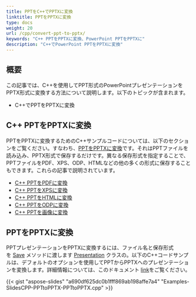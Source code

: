 ```yaml
---
title: PPTをC++でPPTXに変換
linktitle: PPTをPPTXに変換
type: docs
weight: 20
url: /cpp/convert-ppt-to-pptx/
keywords: "C++ PPTをPPTXに変換、PowerPoint PPTをPPTXに"
description: "C++でPowerPoint PPTをPPTXに変換"
---
```


## **概要**

この記事では、C++を使用してPPT形式のPowerPointプレゼンテーションをPPTX形式に変換する方法について説明します。以下のトピックが含まれます。

- C++でPPTをPPTXに変換

## **C++ PPTをPPTXに変換**

PPTをPPTXに変換するためのC++サンプルコードについては、以下のセクションをご覧ください。すなわち、[PPTをPPTXに変換](#convert-ppt-to-pptx)です。それはPPTファイルを読み込み、PPTX形式で保存するだけです。異なる保存形式を指定することで、PPTファイルをPDF、XPS、ODP、HTMLなどの他の多くの形式に保存することもできます。これらの記事で説明されています。

- [C++ PPTをPDFに変換](https://docs.aspose.com/slides/cpp/convert-powerpoint-to-pdf/)
- [C++ PPTをXPSに変換](https://docs.aspose.com/slides/cpp/convert-powerpoint-to-xps/)
- [C++ PPTをHTMLに変換](https://docs.aspose.com/slides/cpp/convert-powerpoint-to-html/)
- [C++ PPTをODPに変換](https://docs.aspose.com/slides/cpp/save-presentation/)
- [C++ PPTを画像に変換](https://docs.aspose.com/slides/cpp/convert-powerpoint-to-png/)

## **PPTをPPTXに変換**
PPTプレゼンテーションをPPTXに変換するには、ファイル名と保存形式を [Save](https://reference.aspose.com/slides/net/aspose.slides/presentation/methods/save/index) メソッドに渡します [Presentation](https://reference.aspose.com/slides/net/aspose.slides/presentation) クラスの。以下のC++コードサンプルは、デフォルトのオプションを使用してPPTからPPTXへのプレゼンテーションを変換します。詳細情報については、このドキュメント [link](/slides/cpp/different-file-formats-and-conversions/#differentfileformatsandconversions-ppttopptxconversion)をご覧ください。



{{< gist "aspose-slides" "a690df625dc0b1fff869ab198affe7a4" "Examples-SlidesCPP-PPTtoPPTX-PPTtoPPTX.cpp" >}}